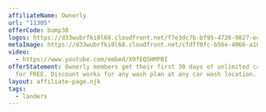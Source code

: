 ```yaml
---
affiliateName: Ownerly
url: "11305"
offerCode: bump30
logos: https://d33wubrfki0l68.cloudfront.net/f7e3dc7b-bf95-4726-9827-ec08dfdc9c05/everwash-ownerly-logos.png
metaImage: https://d33wubrfki0l68.cloudfront.net/cfdff0fc-b56e-4066-a18f-a9f47ae16ba8/everwash-ownerly-thumbnail.png
video:
  - https://www.youtube.com/embed/X9fEQSHMPBI
offerStatement: Ownerly members get their first 30 days of unlimited car washes
  for FREE. Discount works for any wash plan at any car wash location.
layout: affiliate-page.njk
tags:
  - landers
---
```

